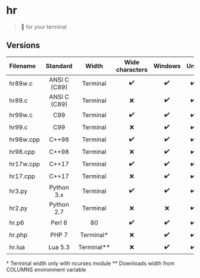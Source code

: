 # hr
> :straight_ruler: for your terminal

## Versions

| Filename |  Standard    |   Width   |  Wide characters |      Windows     |        Unix      |
|:---------|:------------:|:---------:|:----------------:|:----------------:|:----------------:|
| hr89w.c  | ANSI C (C89) | Terminal  |:heavy_check_mark:|:heavy_check_mark:|:heavy_check_mark:|
| hr89.c   | ANSI C (C89) | Terminal  |        :x:       |:heavy_check_mark:|:heavy_check_mark:|
| hr99w.c  | C99          | Terminal  |:heavy_check_mark:|:heavy_check_mark:|:heavy_check_mark:|
| hr99.c   | C99          | Terminal  |        :x:       |:heavy_check_mark:|:heavy_check_mark:|
| hr98w.cpp| C++98        | Terminal  |:heavy_check_mark:|:heavy_check_mark:|:heavy_check_mark:|
| hr98.cpp | C++98        | Terminal  |        :x:       |:heavy_check_mark:|:heavy_check_mark:|
| hr17w.cpp| C++17        | Terminal  |:heavy_check_mark:|:heavy_check_mark:|:heavy_check_mark:|
| hr17.cpp | C++17        | Terminal  |        :x:       |:heavy_check_mark:|:heavy_check_mark:|
| hr3.py   | Python 3.x   | Terminal  |:heavy_check_mark:|:heavy_check_mark:|:heavy_check_mark:|
| hr2.py   | Python 2.7   | Terminal  |        :x:       |        :x:       |:heavy_check_mark:|
| hr.p6    | Perl 6       |    80     |:heavy_check_mark:|:heavy_check_mark:|:heavy_check_mark:|
| hr.php   | PHP 7        | Terminal* |        :x:       |:heavy_check_mark:|:heavy_check_mark:|
| hr.lua   | Lua 5.3      | Terminal**|        :x:       |:heavy_check_mark:|:heavy_check_mark:| 

\* Terminal width only with ncurses module
\** Downloads width from COLUMNS environment variable
